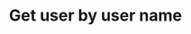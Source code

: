 ---
title: Get user by user name
api:
  file: petstore.json
  operationId: getUserByName
hidden: false
---